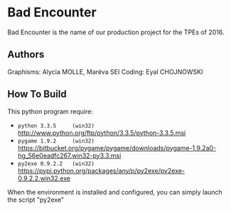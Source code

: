 # Bad Encounter

Bad Encounter is the name of our production project for the TPEs of 2016.

## Authors

Graphisms: Alycia MOLLE, Maréva SEI
Coding: Eyal CHOJNOWSKI

## How To Build
This python program require:

* `python 3.3.5		(win32)` http://www.python.org/ftp/python/3.3.5/python-3.3.5.msi
* `pygame 1.9.2		(win32)` https://bitbucket.org/pygame/pygame/downloads/pygame-1.9.2a0-hg_56e0eadfc267.win32-py3.3.msi
* `py2exe 0.9.2.2	(win32)` https://pypi.python.org/packages/any/p/py2exe/py2exe-0.9.2.2.win32.exe

When the environment is installed and configured, you can simply launch the script "py2exe"